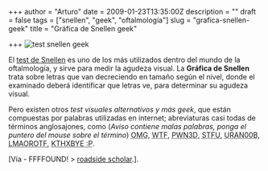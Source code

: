 +++
author = "Arturo"
date = 2009-01-23T13:35:00Z
description = ""
draft = false
tags = ["snellen", "geek", "oftalmología"]
slug = "grafica-snellen-geek"
title = "Gráfica de Snellen geek"

+++
![test snellen geek](/images/import/73-test-geek-visual.jpg)

El [test de Snellen](https://es.wikipedia.org/wiki/Test_de_Snellen) es uno de los más utilizados dentro del mundo de la oftalmología, y sirve para medir la agudeza visual. La **Gráfica de Snellen** trata sobre letras que van decreciendo en tamaño según el nivel, donde el examinado deberá identificar que letras ve, para determinar su agudeza visual.

Pero existen otros *test visuales alternativos y más geek*, que están compuestas por palabras utilizadas en internet; abreviaturas casi todas de términos anglosajones, como (<em>Aviso contiene malas palabras, ponga el puntero del mouse sobre el término</em>) <acronym title="Oh My God - Oh Dios Mío" lang="en">OMG</acronym>, <acronym title="What The Fuck - Qué Mierda?" lang="en">WTF</acronym>, <acronym title="(own) Domination or humiliation of a rival - Humillación al rival" lang="en">PWN3D</acronym>, <acronym title="Shut The Fuck Up - Cierra la maldita boca" lang="en">STFU</acronym>, <acronym title="You are a noob (newbie) - Eres un novato" lang="en">URAN00B</acronym>, <acronym title="Laughing My Ass Off Rolling On The Floor - Cagarse de la risa rodando por el piso" lang="en">LMAOROTF</acronym>, <acronym title="Okay thanks, bye tongue out - OK gracias, chao lengua afuera" lang="en">KTHXBYE :P</acronym>.

[Vía - FFFFOUND! &gt; [roadside scholar](https://www.roadsidescholar.com).].
